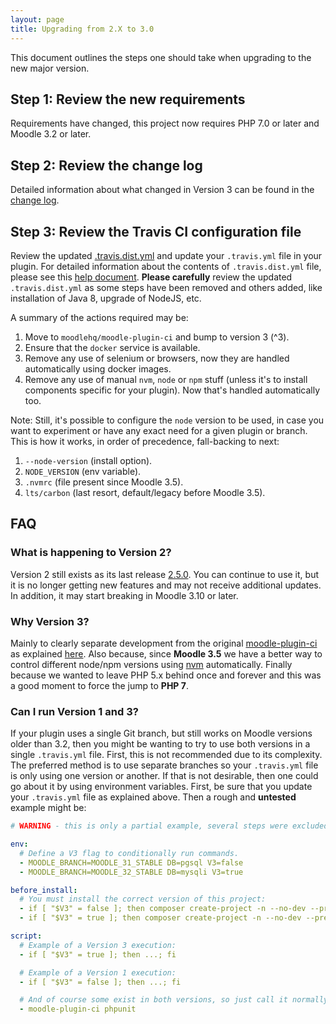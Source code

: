 ```yaml
---
layout: page
title: Upgrading from 2.X to 3.0
---
```


This document outlines the steps one should take when upgrading to the new major version.

## Step 1: Review the new requirements

Requirements have changed, this project now requires PHP 7.0 or later and Moodle 3.2 or later.

## Step 2: Review the change log

Detailed information about what changed in Version 3 can be found in the [change log](CHANGELOG.md).

## Step 3: Review the Travis CI configuration file

Review the updated [.travis.dist.yml](https://github.com/moodlehq/moodle-plugin-ci/blob/master/.travis.dist.yml)
and update your `.travis.yml` file in your plugin. For detailed information about the contents of `.travis.dist.yml`
file, please see this [help document](TravisFileExplained.md).  **Please carefully** review the updated
`.travis.dist.yml` as some steps have been removed and others added, like installation of Java 8,
upgrade of NodeJS, etc.

A summary of the actions required may be:

1. Move to `moodlehq/moodle-plugin-ci` and bump to version 3 (^3).
2. Ensure that the `docker` service is available.
3. Remove any use of selenium or browsers, now they are handled automatically  using docker images.
4. Remove any use of manual `nvm`, `node` or `npm` stuff (unless it's to install components specific for your plugin). Now that's handled automatically too.

Note: Still, it's possible to configure the `node` version to be used, in case you want to experiment or have any exact need for a given plugin or branch. This is how it works, in order of precedence, fall-backing to next:

1. `--node-version` (install option).
2. `NODE_VERSION` (env variable).
3. `.nvmrc` (file present since Moodle 3.5).
4. `lts/carbon` (last resort, default/legacy before Moodle 3.5).

## FAQ

### What is happening to Version 2?

Version 2 still exists as its last release [2.5.0](https://github.com/moodlehq/moodle-plugin-ci/tree/2.5.0).  You can continue
to use it, but it is no longer getting new features and may not receive additional updates.  In addition, it may start breaking in Moodle 3.10 or later.

### Why Version 3?

Mainly to clearly separate development from the original [moodle-plugin-ci](https://github.com/blackboard-open-source/moodle-plugin-ci) as explained [here](https://github.com/moodlehq/moodle-plugin-ci#history-acknowledgement-and-appreciation). Also because, since **Moodle 3.5** we have a better way to control different node/npm versions using [nvm](https://github.com/nvm-sh/nvm) automatically. Finally because we wanted to leave PHP 5.x behind once and forever and this was a good moment to force the jump to **PHP 7**.

### Can I run Version 1 and 3?

If your plugin uses a single Git branch, but still works on Moodle versions older than 3.2, then you might be wanting
to try to use both versions in a single `.travis.yml` file.  First, this is not recommended due to its complexity.
The preferred method is to use separate branches so your `.travis.yml` file is only using one version or another.
If that is not desirable, then one could go about it by using environment variables.  First, be sure that you update
your `.travis.yml` file as explained above.  Then a rough and **untested** example might be:

```yaml
# WARNING - this is only a partial example, several steps were excluded to keep it simple!

env:
  # Define a V3 flag to conditionally run commands.
  - MOODLE_BRANCH=MOODLE_31_STABLE DB=pgsql V3=false
  - MOODLE_BRANCH=MOODLE_32_STABLE DB=mysqli V3=true

before_install:
  # You must install the correct version of this project:
  - if [ "$V3" = false ]; then composer create-project -n --no-dev --prefer-dist moodlehq/moodle-plugin-ci ci ^1; fi
  - if [ "$V3" = true ]; then composer create-project -n --no-dev --prefer-dist moodlehq/moodle-plugin-ci ci ^3; fi

script:
  # Example of a Version 3 execution:
  - if [ "$V3" = true ]; then ...; fi

  # Example of a Version 1 execution:
  - if [ "$V3" = false ]; then ...; fi

  # And of course some exist in both versions, so just call it normally:
  - moodle-plugin-ci phpunit
```
